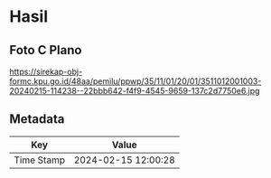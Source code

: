 # Hasil

## Foto C Plano

https://sirekap-obj-formc.kpu.go.id/48aa/pemilu/ppwp/35/11/01/20/01/3511012001003-20240215-114238--22bbb642-f4f9-4545-9659-137c2d7750e6.jpg


## Metadata

| Key        | Value               |
| ---------- | ------------------- |
| Time Stamp | 2024-02-15 12:00:28 |



